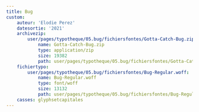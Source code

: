 ```yaml
---
title: Bug
custom:
    auteur: 'Elodie Perez'
    datesortie: '2021'
    archivezip:
        user/pages/typotheque/05.bug/fichiersfontes/Gotta-Catch-Bug.zip:
            name: Gotta-Catch-Bug.zip
            type: application/zip
            size: 19382
            path: user/pages/typotheque/05.bug/fichiersfontes/Gotta-Catch-Bug.zip
    fichiertypo:
        user/pages/typotheque/05.bug/fichiersfontes/Bug-Regular.woff:
            name: Bug-Regular.woff
            type: font/woff
            size: 13132
            path: user/pages/typotheque/05.bug/fichiersfontes/Bug-Regular.woff
    casses: glyphsetcapitales
---
```


